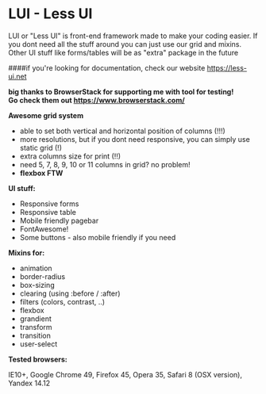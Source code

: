 # LUI - Less UI
LUI or "Less UI" is front-end framework made to make your coding easier. If you dont need all the stuff around you can just use our grid and mixins. Other UI stuff like forms/tables will be as "extra" package in the future

####if you're looking for documentation, check our website https://less-ui.net


**big thanks to BrowserStack for supporting me with tool for testing!**  
**Go check them out https://www.browserstack.com/**



**Awesome grid system**
- able to set both vertical and horizontal position of columns (!!!)
- more resolutions, but if you dont need responsive, you can simply use static grid (!)
- extra columns size for print (!!)
- need 5, 7, 8, 9, 10 or 11 columns in grid? no problem!
- **flexbox FTW**
 
**UI stuff:**
- Responsive forms
- Responsive table
- Mobile friendly pagebar
- FontAwesome!
- Some buttons - also mobile friendly if you need

**Mixins for:**
- animation
- border-radius
- box-sizing
- clearing (using :before / :after)
- filters (colors, contrast, ..)
- flexbox
- grandient
- transform
- transition
- user-select


**Tested browsers:**

IE10+, Google Chrome 49, Firefox 45, Opera 35, Safari 8 (OSX version), Yandex 14.12

